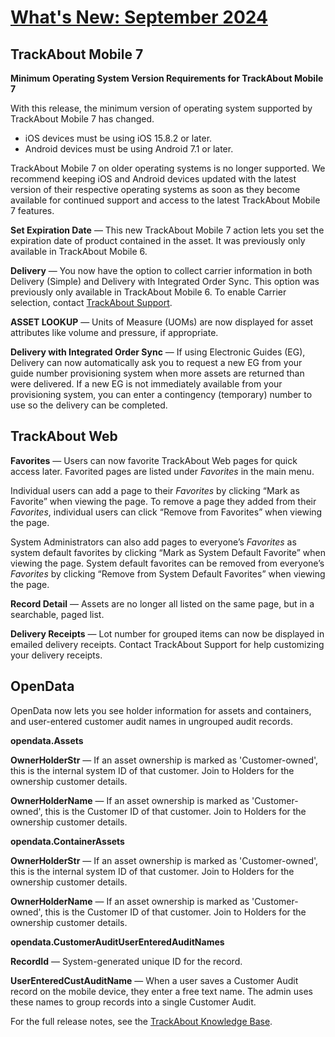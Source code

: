 # [What's New: September 2024](https://supportkb.trackabout.com/Content/Source/RNs/RN-348-Content.htm)


## TrackAbout Mobile 7

**Minimum Operating System Version Requirements for TrackAbout Mobile 7**
    
With this release, the minimum version of operating system supported by TrackAbout Mobile 7 has changed.
    
   * iOS devices must be using iOS 15.8.2 or later.
   * Android devices must be using Android 7.1 or later.
        
TrackAbout Mobile 7 on older operating systems is no longer supported. We recommend keeping iOS and Android devices updated with the latest version of their respective operating systems as soon as they become available for continued support and access to the latest TrackAbout Mobile 7 features.


**Set Expiration Date** — This new TrackAbout Mobile 7 action lets you set the expiration date of product contained in the asset. It was previously only available in TrackAbout Mobile 6.

**Delivery** — You now have the option to collect carrier information in both Delivery (Simple) and Delivery with Integrated Order Sync. This option was previously only available in TrackAbout Mobile 6. To enable Carrier selection, contact [TrackAbout Support](mailto:support@trackabout.com).

**ASSET LOOKUP** — Units of Measure (UOMs) are now displayed for asset attributes like volume and pressure, if appropriate.

**Delivery with Integrated Order Sync** — If using Electronic Guides (EG), Delivery can now automatically ask you to request a new EG from your guide number provisioning system when more assets are returned than were delivered. If a new EG is not immediately available from your provisioning system, you can enter a contingency (temporary) number to use so the delivery can be completed.



## TrackAbout Web

**Favorites** — Users can now favorite TrackAbout Web pages for quick access later. Favorited pages are listed under _Favorites_ in the main menu. 

Individual users can add a page to their _Favorites_ by clicking “Mark as Favorite” when viewing the page. To remove a page they added from their _Favorites_, individual users can click “Remove from Favorites” when viewing the page.

System Administrators can also add pages to everyone’s _Favorites_ as system default favorites by clicking “Mark as System Default Favorite” when viewing the page. System default favorites can be removed from everyone’s _Favorites_ by clicking “Remove from System Default Favorites” when viewing the page.

**Record Detail**  — Assets are no longer all listed on the same page, but in a searchable, paged list.

**Delivery Receipts**  — Lot number for grouped items can now be displayed in emailed delivery receipts. Contact TrackAbout Support for help customizing your delivery receipts.

## OpenData
OpenData now lets you see holder information for assets and containers, and user-entered customer audit names in ungrouped audit records.

**opendata.Assets**
    
**OwnerHolderStr**  — If an asset ownership is marked as 'Customer-owned', this is the internal system ID of that customer. Join to Holders for the ownership customer details.
    
**OwnerHolderName**  — If an asset ownership is marked as 'Customer-owned', this is the Customer ID of that customer. Join to Holders for the ownership customer details.

    
**opendata.ContainerAssets**
    
**OwnerHolderStr**  — If an asset ownership is marked as 'Customer-owned', this is the internal system ID of that customer. Join to Holders for the ownership customer details.
    
**OwnerHolderName**  — If an asset ownership is marked as 'Customer-owned', this is the Customer ID of that customer. Join to Holders for the ownership customer details.


**opendata.CustomerAuditUserEnteredAuditNames**
    
**RecordId**  — System-generated unique ID for the record.
    
**UserEnteredCustAuditName**  — When a user saves a Customer Audit record on the mobile device, they enter a free text name. The admin uses these names to group records into a single Customer Audit.


For the full release notes, see the [TrackAbout Knowledge Base](https://supportkb.trackabout.com/Content/Source/RNs/RN-348-Content.htm).
